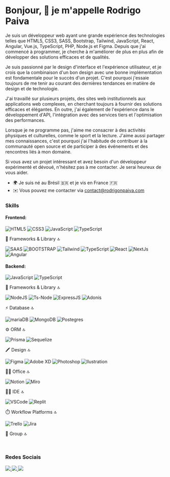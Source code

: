 Bonjour, 👋 je m'appelle Rodrigo Paiva
==============================

Je suis un développeur web ayant une grande expérience des technologies telles que HTML5, CSS3, SASS, Bootstrap, Tailwind, JavaScript, React, Angular, Vue.js, TypeScript, PHP, Node.js et Figma. Depuis que j'ai commencé à programmer, je cherche à m'améliorer de plus en plus afin de développer des solutions efficaces et de qualités.

Je suis passionné par le design d'interface et l'expérience utilisateur, et je crois que la combinaison d'un bon design avec une bonne implémentation est fondamentale pour le succès d'un projet. C'est pourquoi j'essaie toujours de me tenir au courant des dernières tendances en matière de design et de technologie.

J'ai travaillé sur plusieurs projets, des sites web institutionnels aux applications web complexes, en cherchant toujours à fournir des solutions efficaces et élégantes. En outre, j'ai également de l'expérience dans le développement d'API, l'intégration avec des services tiers et l'optimisation des performances.

Lorsque je ne programme pas, j'aime me consacrer à des activités physiques et culturelles, comme le sport et la lecture. J'aime aussi partager mes connaissances, c'est pourquoi j'ai l'habitude de contribuer à la communauté open source et de participer à des événements et des rencontres liés à mon domaine.

Si vous avez un projet intéressant et avez besoin d'un développeur expérimenté et dévoué, n'hésitez pas à me contacter. Je serai heureux de vous aider.



* 🌍 Je suis né au Brésil :brazil: et je vis en France :fr: 
* ✉️ Vous pouvez me contacter via [contact@rodrigonpaiva.com](mailto:contact@rodrigonpaiva.com)


### Skills  

#### Frontend:
<p>
        <img src="https://img.shields.io/badge/HTML5-E34F26?style=for-the-badge&logo=html5&logoColor=white" alt="HTML5" />
        <img src="https://img.shields.io/badge/CSS3-1572B6?style=for-the-badge&logo=css3&logoColor=white" alt="CSS3" />
        <img src="https://img.shields.io/badge/JavaScript-F7DF1E?style=for-the-badge&logo=javascript&logoColor=000000" alt="JavaScript" />
        <img src="https://img.shields.io/badge/TypeScript-007ACC?style=for-the-badge&logo=typescript&logoColor=white" alt="TypeScript" />
</p>
        🚀 Frameworks & Library 🔝
        <p>         
                <img src="https://img.shields.io/badge/Sass-CC6699?style=for-the-badge&logo=sass&logoColor=white" alt="SAAS" />
                <img src="https://img.shields.io/badge/Bootstrap-563D7C?style=for-the-badge&logo=bootstrap&logoColor=white" alt="BOOTSTRAP" />
                <img src="https://img.shields.io/badge/Tailwind_CSS-38B2AC?style=for-the-badge&logo=tailwind-css&logoColor=white" alt="Tailwind" />
                <img src="https://img.shields.io/badge/TypeScript-007ACC?style=for-the-badge&logo=typescript&logoColor=white" alt="TypeScript" />
                <img src="https://img.shields.io/badge/React-20232A?style=for-the-badge&logo=react&logoColor=61DAFB" alt="React" />
                <img src="https://img.shields.io/badge/next%20js-000000?style=for-the-badge&logo=nextdotjs&logoColor=white" alt="NextJs" />
                <img src="https://img.shields.io/badge/Angular-DD0031?style=for-the-badge&logo=angular&logoColor=white" alt="Angular" />
        </p>

#### Backend:
<p>
        <img src="https://img.shields.io/badge/JavaScript-F7DF1E?style=for-the-badge&logo=javascript&logoColor=000000" alt="JavaScript" />
        <img src="https://img.shields.io/badge/TypeScript-007ACC?style=for-the-badge&logo=typescript&logoColor=white" alt="TypeScript" />
</p>
        🚀 Frameworks & Library 🔝
        <p> 
                <img src="https://img.shields.io/badge/Node.js-339933?style=for-the-badge&logo=nodedotjs&logoColor=white" alt="NodeJS" />
                <img src="https://img.shields.io/badge/ts--node-3178C6?style=for-the-badge&logo=ts-node&logoColor=white" alt="Ts-Node" />
                <img src="https://img.shields.io/badge/Express%20js-000000?style=for-the-badge&logo=express&logoColor=white" alt="ExpressJS" />
                <img src="https://img.shields.io/badge/adonis%20js-220052?style=for-the-badge&logo=adonisjs&logoColor=white" alt="Adonis" />
        </p>
         ⚡ Database 🔝
        <p>
                <img src="https://img.shields.io/badge/MariaDB-003545?style=for-the-badge&logo=mariadb&logoColor=white" alt="mariaDB" />
                <img src="https://img.shields.io/badge/MongoDB-4EA94B?style=for-the-badge&logo=mongodb&logoColor=white" alt="MongoDB" />
                <img src="https://img.shields.io/badge/PostgreSQL-316192?style=for-the-badge&logo=postgresql&logoColor=white" alt="Postegres" />
        </p>
         ⚙️ ORM 🔝
        <p>
                <img src ="https://img.shields.io/badge/Prisma-3982CE?style=for-the-badge&logo=Prisma&logoColor=white" alt="Prisma" />
                <img src ="https://img.shields.io/badge/Sequelize-52B0E7?style=for-the-badge&logo=Sequelize&logoColor=white" alt="Sequelize" />
        </p>

🖍 Design 🔝
<p>
        <img src="https://img.shields.io/badge/Figma-F24E1E?style=for-the-badge&logo=figma&logoColor=white" alt="Figma" />
        <img src="https://img.shields.io/badge/Adobe%20XD-470137?style=for-the-badge&logo=Adobe%20XD&logoColor=#FF61F6" alt="Adobe XD" />
        <img src="https://img.shields.io/badge/Adobe%20Photoshop-31A8FF?style=for-the-badge&logo=Adobe%20Photoshop&logoColor=black" alt="Photoshop" />
        <img src="https://img.shields.io/badge/Adobe%20Illustrator-FF9A00?style=for-the-badge&logo=adobe%20illustrator&logoColor=white" alt="Ilustration" />
</p>

👨‍💻 Office 🔝
<p>
        <img src="https://img.shields.io/badge/Notion-000000?style=for-the-badge&logo=notion&logoColor=white" alt="Notion" />
        <img src="https://img.shields.io/badge/Miro-F7C922?style=for-the-badge&logo=Miro&logoColor=050036" alt="Miro" />
</p>
👩‍💻 IDE 🔝
<p>     
        <img src="https://img.shields.io/badge/VSCode-0078D4?style=for-the-badge&logo=visual%20studio%20code&logoColor=white" alt="VSCode" />
        <img src="https://img.shields.io/badge/replit-667881?style=for-the-badge&logo=replit&logoColor=white" alt="Replit" />
</p>
        ⏱️ Workflow Platforms 🔝
        <p>
                <img src="https://img.shields.io/badge/Trello-0052CC?style=for-the-badge&logo=trello&logoColor=white" alt="Trello" />
                <img src="https://img.shields.io/badge/Jira-0052CC?style=for-the-badge&logo=Jira&logoColor=white" alt="Jira" />
        </p>
        🤜 Group 🔝
        <p>
                <img src="https://img.shields.io/badge/Discord-5865F2?style=for-the-badge&logo=discord&logoColor=white" alt="" />
                <img src="https://img.shields.io/badge/Google%20Meet-00897B?style=for-the-badge&logo=google-meet&logoColor=white" alt="" />
                <img src="https://img.shields.io/badge/Slack-4A154B?style=for-the-badge&logo=slack&logoColor=white" alt="" />
        </p>
</p>

### Redes Sociais
<p>
    <a href="https://www.github.com/rodrigonpaiva" target="_blank" rel="noreferrer">
        <img src="https://img.shields.io/badge/GitHub-100000?style=for-the-badge&logo=github&logoColor=white"/>
    </a>
    <a href="http://www.instagram.com/npaivarodrigo" target="_blank" rel="noreferrer">
        <img src="https://img.shields.io/badge/Instagram-E4405F?style=for-the-badge&logo=instagram&logoColor=white" />
    </a>
    <a href="" target="_blank" rel="noreferrer">
        <img src="https://img.shields.io/badge/LinkedIn-0077B5?style=for-the-badge&logo=linkedin&logoColor=white" />
    </a>
</p>
